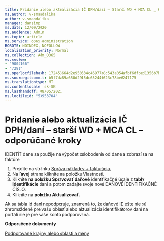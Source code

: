 ```yaml
---
title: Pridanie alebo aktualizácia IČ DPH/daní – Starší WD + MCA CL _ Odporúčané kroky
ms.author: v-smandalika
author: v-smandalika
manager: dansimp
ms.date: 12/09/2020
ms.audience: Admin
ms.topic: article
ms.service: o365-administration
ROBOTS: NOINDEX, NOFOLLOW
localization_priority: Normal
ms.collection: Adm_O365
ms.custom:
- "9004166"
- "7291"
ms.openlocfilehash: 172453664d2e950634c46977b8c543a054afbf6dfbed1356b7b13416ecf80b22
ms.sourcegitcommit: b5f7da89a650d2915dc652449623c78be6247175
ms.translationtype: MT
ms.contentlocale: sk-SK
ms.lasthandoff: 08/05/2021
ms.locfileid: "53953704"
---
```

# <a name="add-or-update-vattax-id---legacy-wd--mca-cl---recommended-steps"></a>Pridanie alebo aktualizácia IČ DPH/daní – starší WD + MCA CL – odporúčané kroky

IDENTÍT dane sa použije na výpočet oslobodenia od dane a zobrazí sa na faktúre.

1. Prejdite na stránku [Správa nákladov + fakturácia.](https://ms.portal.azure.com/#blade/Microsoft_Azure_GTM/ModernBillingMenuBlade/Overview) 
2. Na **ľavej** strane kliknite na položku Vlastnosti. 
3. Kliknite **na položku Spravovať daňové** identifikačné údaje z **tably Identifikácie** daní a potom zadajte svoje nové DAŇOVÉ IDENTIFIKAČNÉ ČÍSLO.
4. Kliknite na **položku Aktualizovať.** 

Ak sa tabla  Id daní nepodporuje, znamená to, že daňové ID ešte nie sú zhromaždené pre vašu oblasť alebo aktualizácia identifikátorov daní na portáli nie je pre vaše konto podporovaná.

**Odporučené dokumenty**

[Podporované krajiny alebo oblasti a meny](https://azure.microsoft.com/pricing/faq/)

